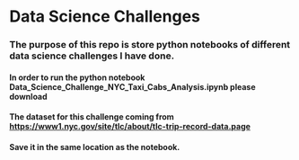 # Data Science Challenges

### The purpose of this repo is store python notebooks of different data science challenges I have done. 



#### In order to run the python notebook Data_Science_Challenge_NYC_Taxi_Cabs_Analysis.ipynb please download 
#### The dataset for this challenge coming from https://www1.nyc.gov/site/tlc/about/tlc-trip-record-data.page
#### Save it in the same location as the notebook. 
